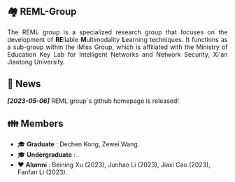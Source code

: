 ## 🏘️ REML-Group

<p align='justify'>The REML group is a specialized research group that focuses on the development of <strong>RE</strong>liable <strong>M</strong>ultimodality <strong>L</strong>earning techniques. It functions as a sub-group within the iMiss Group, which is affiliated with the Ministry of Education Key Lab for Intelligent Networks and Network Security, Xi'an Jiaotong University. </p>

## 📰 News

**_[2023-05-06]_** REML group`s github homepage is released!

## 👪 Members
* 🎓 __Graduate__ : Dechen Kong, Zewei Wang.
* 🎓 __Undergraduate__ : .
* ❤️ __Alumni__ : Beining Xu (2023), Junhao Li (2023), Jiaxi Cao (2023), Fanfan Li (2023).

